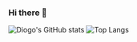 ### Hi there 👋

<!--
**diogocaeiro02/diogocaeiro02** is a ✨ _special_ ✨ repository because its `README.md` (this file) appears on your GitHub profile.

Here are some ideas to get you started:

- 🔭 I’m currently working on ...
- 🌱 I’m currently learning ...
- 👯 I’m looking to collaborate on ...
- 🤔 I’m looking for help with ...
- 💬 Ask me about ...
- 📫 How to reach me: ...
- 😄 Pronouns: ...
- ⚡ Fun fact: ...
-->

![Diogo's GitHub stats](https://github-readme-stats.vercel.app/api?username=diogocaeiro02&show_icons=true&theme=radical) ![Top Langs](https://github-readme-stats.vercel.app/api/top-langs/?username=anuraghazra&layout=compact)
